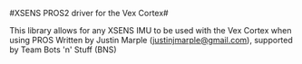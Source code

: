 #XSENS PROS2 driver for the Vex Cortex#

This library allows for any XSENS IMU to be used with the Vex Cortex when using PROS
Written by Justin Marple (justinjmarple@gmail.com), supported by Team Bots 'n' Stuff (BNS)
